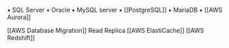 
▪ SQL Server
▪ Oracle
▪ MySQL server
▪ [[PostgreSQL]]
▪ MariaDB
▪ [[AWS Aurora]]

[[AWS Database Migration]]
Read Replica
[[AWS ElastiCache]]
[[AWS Redshift]]
